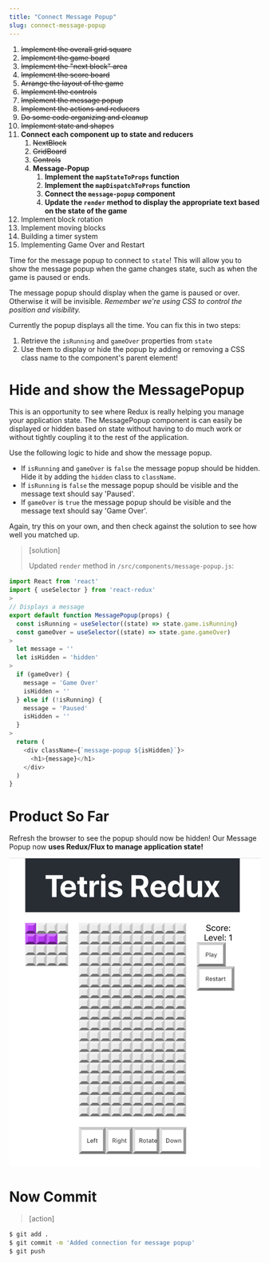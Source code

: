 ```yaml
---
title: "Connect Message Popup"
slug: connect-message-popup
---
```


1. ~~Implement the overall grid square~~
1. ~~Implement the game board~~
1. ~~Implement the "next block" area~~
1. ~~Implement the score board~~
1. ~~Arrange the layout of the game~~
1. ~~Implement the controls~~
1. ~~Implement the message popup~~
1. ~~Implement the actions and reducers~~
1. ~~Do some code organizing and cleanup~~
1. ~~Implement state and shapes~~
1. **Connect each component up to state and reducers**
    1. ~~NextBlock~~
    1. ~~GridBoard~~
    1. ~~Controls~~
    1. **Message-Popup**
        1. **Implement the `mapStateToProps` function**
        1. **Implement the `mapDispatchToProps` function**
        1. **Connect the `message-popup` component**
        1. **Update the `render` method to display the appropriate text based on the state of the game**
1. Implement block rotation
1. Implement moving blocks
1. Building a timer system
1. Implementing Game Over and Restart

Time for the message popup to connect to `state`! This will allow you to show the message popup when the game changes state, such as when the game is paused or ends.

The message popup should display when the game is paused or over. Otherwise it will be invisible. _Remember we're using CSS to control the position and visibility._

Currently the popup displays all the time. You can fix this in two steps:

1. Retrieve the `isRunning` and `gameOver` properties from `state`
1. Use them to display or hide the popup by adding or removing a CSS class name to the component's parent element!

# Hide and show the MessagePopup

This is an opportunity to see where Redux is really helping you manage your application state. The MessagePopup component is can easily be displayed or hidden based on state without having to do much work or without tightly coupling it to the rest of the application. 

Use the following logic to hide and show the message popup.

- If `isRunning` and `gameOver` is `false` the message popup
should be hidden. Hide it by adding the `hidden` class to
`className`.
- If `isRunning` is `false` the message popup should be visible
and the message text should say 'Paused'.
- If `gameOver` is `true` the message popup should be visible
and the message text should say 'Game Over'.

Again, try this on your own, and then check against the solution to see how well you matched up.

> [solution]
>
> Updated `render` method in `/src/components/message-popup.js`:
>
```js
import React from 'react'
import { useSelector } from 'react-redux'
>
// Displays a message
export default function MessagePopup(props) {
  const isRunning = useSelector((state) => state.game.isRunning)
  const gameOver = useSelector((state) => state.game.gameOver)
>
  let message = ''
  let isHidden = 'hidden'
>
  if (gameOver) {
    message = 'Game Over'
    isHidden = ''
  } else if (!isRunning) {
    message = 'Paused'
    isHidden = ''
  }
>
  return (
    <div className={`message-popup ${isHidden}`}>
      <h1>{message}</h1>
    </div>
  )
}
```

# Product So Far

Refresh the browser to see the popup should now be hidden! Our Message Popup now **uses Redux/Flux to manage application state!**

![hidden-popup](assets/hidden-popup.png)

# Now Commit

>[action]
>
```bash
$ git add .
$ git commit -m 'Added connection for message popup'
$ git push
```
